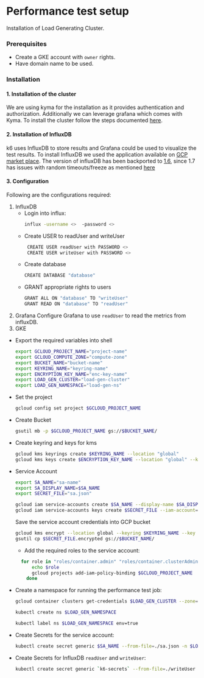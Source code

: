 # Performance test setup

Installation of Load Generating Cluster.

### Prerequisites

- Create a GKE account with `owner` rights.
- Have domain name to be used.

### Installation

#### 1. Installation of the cluster
We are using kyma for the installation as it provides authentication and authorization. Additionally we can leverage grafana which comes with Kyma. To install the cluster follow the steps documented [here](https://kyma-project.io/docs/root/kyma/#installation-install-kyma-on-a-cluster).


#### 2. Installation of InfluxDB
k6 uses InfluxDB to store results and Grafana could be used to visualize the test results. To install InfluxDB we used the application available on [GCP market place](https://console.cloud.google.com/marketplace/details/google/influxdb?q=influxdb). The version of influxDB has been backported to [1.6](gcr.io/cloud-marketplace/google/influxdb@sha256:23d3f92f3f375a7e37ee4e54e739a068e9cf80a570ffecce60b97076c15855b6`), since 1.7 has issues with random timeouts/freeze as mentioned [here](https://github.com/influxdata/influxdb/issues/12731) 



#### 3. Configuration

Following are the configurations required:
1. InfluxDB
   * Login into influx:
     ```bash
     influx -username <>  -password <>
     ```
   * Create USER to readUser and writeUser
     ```bash
      CREATE USER readUser with PASSWORD <>
      CREATE USER writeUser with PASSWORD <>
     ```
   * Create database
     ```bash
     CREATE DATABASE "database"
     ```
   * GRANT appropriate rights to users
      ```bash
      GRANT ALL ON "database" TO "writeUser"
      GRANT READ ON "database" TO "readUser"
      ```
2. Grafana
  Configure Grafana to use `readUser` to read the metrics from influxDB.
3. GKE
  * Export the required variables into shell
      ```bash
      export GCLOUD_PROJECT_NAME="project-name"
      export GCLOUD_COMPUTE_ZONE="compute-zone"
      export BUCKET_NAME="bucket-name"
      export KEYRING_NAME="keyring-name"
      export ENCRYPTION_KEY_NAME="enc-key-name"
      export LOAD_GEN_CLUSTER="load-gen-cluster"
      export LOAD_GEN_NAMESPACE="load-gen-ns"
      ```
  * Set the project
    ```bash
    gcloud config set project $GCLOUD_PROJECT_NAME
    ```
  * Create Bucket
    ```bash
    gsutil mb -p $GCLOUD_PROJECT_NAME gs://$BUCKET_NAME/
    ```
  * Create keyring and keys for kms
    ```bash
    gcloud kms keyrings create $KEYRING_NAME --location "global"
    gcloud kms keys create $ENCRYPTION_KEY_NAME --location "global" --keyring $KEYRING_NAME --purpose encryption
    ```
  * Service Account
    ```bash
    export SA_NAME="sa-name"
    export SA_DISPLAY_NAME=$SA_NAME
    export SECRET_FILE="sa.json"

    gcloud iam service-accounts create $SA_NAME --display-name $SA_DISPLAY_NAME
    gcloud iam service-accounts keys create $SECRET_FILE --iam-account=$SA_NAME@$GCLOUD_PROJECT_NAME.iam.gserviceaccount.com
    ```
    Save the service account credentials into GCP bucket
    ```bash
    gcloud kms encrypt --location global --keyring $KEYRING_NAME --key $ENCRYPTION_KEY_NAME --plaintext-file $SECRET_FILE --ciphertext-file $SECRET_FILE.encrypted
    gsutil cp $SECRET_FILE.encrypted gs://$BUCKET_NAME/
    ```
    * Add the required roles to the service account:
    ```bash
      for role in "roles/container.admin" "roles/container.clusterAdmin" "roles/serviceaccounts.serviceAccountUser", "roles/storage.storageAdmin"; do
          echo $role
          gcloud projects add-iam-policy-binding $GCLOUD_PROJECT_NAME  --member=serviceAccount:$SA_NAME@$GCLOUD_PROJECT_NAME.iam.gserviceaccount.com --role=$role
        done
    ```
  * Create a namespace for running the performance test job:
    ```bash
    gcloud container clusters get-credentials $LOAD_GEN_CLUSTER --zone=$GCLOUD_COMPUTE_ZONE --project=$GCLOUD_PROJECT_NAME

    kubectl create ns $LOAD_GEN_NAMESPACE

    kubectl label ns $LOAD_GEN_NAMESPACE env=true
    ```
  * Create Secrets for the service account:
    ```bash
    kubectl create secret generic $SA_NAME --from-file=./sa.json -n $LOAD_GEN_NAMESPACE
    ```

  * Create Secrets for InfluxDB `readUser` and `writeUser`:
    ```bash
    kubectl create secret generic `k6-secrets` --from-file=./writeUser --from-file=./writeUser_pass --from-file=./database -n $LOAD_GEN_NAMESPACE